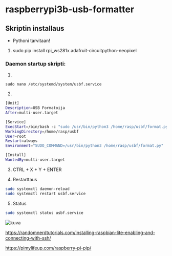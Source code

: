 # raspberrypi3b-usb-formatter

## Skriptin installaus
- Pythoni tarvitaan!


1. sudo pip install rpi_ws281x adafruit-circuitpython-neopixel 


### Daemon startup skripti:

1. 
```
sudo nano /etc/systemd/system/usbf.service
```

2.

```bash
[Unit]
Description=USB Formatoija
After=multi-user.target

[Service]
ExecStart=/bin/bash -c "sudo /usr/bin/python3 /home/rasp/usbf/format.py"
WorkingDirectory=/home/rasp/usbf
User=root
Restart=always
Environment="SUDO_COMMAND=/usr/bin/python3 /home/rasp/usbf/format.py"

[Install]
WantedBy=multi-user.target
```

3. CTRL + X + Y + ENTER

4. Restarttaus

```bash
sudo systemctl daemon-reload
sudo systemctl restart usbf.service
```

5. Status

```bash
sudo systemctl status usbf.service
```


![kuva](https://github.com/mazkdevf/raspberrypi3b-usb-formatter/assets/79049205/c7461e8e-4052-471b-987e-ed7ff4444b51)


https://randomnerdtutorials.com/installing-raspbian-lite-enabling-and-connecting-with-ssh/

https://pimylifeup.com/raspberry-pi-pip/

